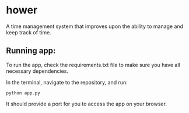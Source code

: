 # hower
A time management system that improves upon the ability to manage and keep track of time.

## Running app:

To run the app, check the requirements.txt file to make sure you have all necessary dependencies.

In the terminal, navigate to the repository, and run:

```
python app.py
```

It should provide a port for you to access the app on your browser.